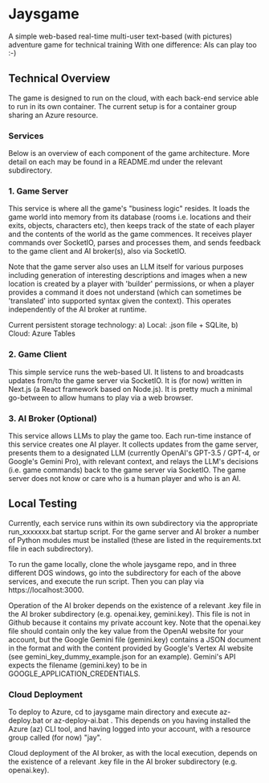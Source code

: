 # Jaysgame

A simple web-based real-time multi-user text-based (with pictures) adventure game for technical training
With one difference: AIs can play too :-)

## Technical Overview

The game is designed to run on the cloud, with each back-end service able to run in its own container. The current setup is for a container group sharing an Azure resource.

### Services

Below is an overview of each component of the game architecture. More detail on each may be found in a README.md under the relevant subdirectory.

### 1. Game Server

This service is where all the game's "business logic" resides. It loads the game world into memory from its database (rooms i.e. locations and their exits, objects, characters etc), then keeps track of the state of each player and the contents of the world as the game commences. It receives player commands over SocketIO, parses and processes them, and sends feedback to the game client and AI broker(s), also via SocketIO.

Note that the game server also uses an LLM itself for various purposes including generation of interesting descriptions and images when a new location is created by a player with 'builder' permissions, or when a player provides a command it does not understand (which can sometimes be 'translated' into supported syntax given the context). This operates independently of the AI broker at runtime.

Current persistent storage technology: a) Local: .json file + SQLite, b) Cloud: Azure Tables

### 2. Game Client

This simple service runs the web-based UI. It listens to and broadcasts updates from/to the game server via SocketIO. It is (for now) written in Next.js (a React framework based on Node.js). It is pretty much a minimal go-between to allow humans to play via a web browser.

### 3. AI Broker (Optional)

This service allows LLMs to play the game too. Each run-time instance of this service creates one AI player. It collects updates from the game server, presents them to a designated LLM (currently OpenAI's GPT-3.5 / GPT-4, or Google's Gemini Pro), with relevant context, and relays the LLM's decisions (i.e. game commands) back to the game server via SocketIO. The game server does not know or care who is a human player and who is an AI.

## Local Testing

Currently, each service runs within its own subdirectory via the appropriate run_xxxxxxx.bat startup script. For the game server and AI broker a number of Python modules must be installed (these are listed in the requirements.txt file in each subdirectory).

To run the game locally, clone the whole jaysgame repo, and in three different DOS windows, go into the subdirectory for each of the above services, and execute the run script. Then you can play via https://localhost:3000.

Operation of the AI broker depends on the existence of a relevant .key file in the AI broker subdirectory (e.g. openai.key, gemini.key). This file is not in Github because it contains my private account key. Note that the openai.key file should contain only the key value from the OpenAI website for your account, but the Google Gemini file (gemini.key) contains a JSON document in the format and with the content provided by Google's Vertex AI website (see gemini_key_dummy_example.json for an example). Gemini's API expects the filename (gemini.key) to be in GOOGLE_APPLICATION_CREDENTIALS.

### Cloud Deployment

To deploy to Azure, cd to jaysgame main directory and execute az-deploy.bat or az-deploy-ai.bat . This depends on you having installed the Azure (az) CLI tool, and having logged into your account, with a resource group called (for now) "jay".

Cloud deployment of the AI broker, as with the local execution, depends on the existence of a relevant .key file in the AI broker subdirectory (e.g. openai.key).
